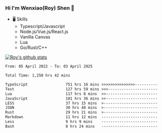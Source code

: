 ### Hi I'm Wenxiao(Roy) Shen 👋
- 🖥 Skills
  - Typescript/Javascript
  - Node.js/Vue.js/React.js
  - Vanilla Canvas
  - Lua
  - Go/Rust/C++

[![Roy's github stats](https://github-readme-stats.vercel.app/api?username=RoyShen12&show_icons=true&theme=radical&hide=prs,contribs)](https://github.com/anuraghazra/github-readme-stats)
<!--START_SECTION:waka-->

```txt
From: 05 April 2022 - To: 03 April 2025

Total Time: 1,250 hrs 42 mins

TypeScript                 751 hrs 16 mins >>>>>>>>>>>>>>>----------   59.69 %
Text                       127 hrs 59 mins >>>----------------------   10.17 %
Lua                        117 hrs 8 mins  >>-----------------------   09.31 %
JavaScript                 101 hrs 36 mins >>-----------------------   08.07 %
LESS                       37 hrs 15 mins  >------------------------   02.96 %
JSON                       30 hrs 48 mins  >------------------------   02.45 %
Rust                       29 hrs 21 mins  >------------------------   02.33 %
Markdown                   11 hrs 12 mins  -------------------------   00.89 %
Less                       9 hrs 9 mins    -------------------------   00.73 %
Bash                       8 hrs 24 mins   -------------------------   00.67 %
```

<!--END_SECTION:waka-->
